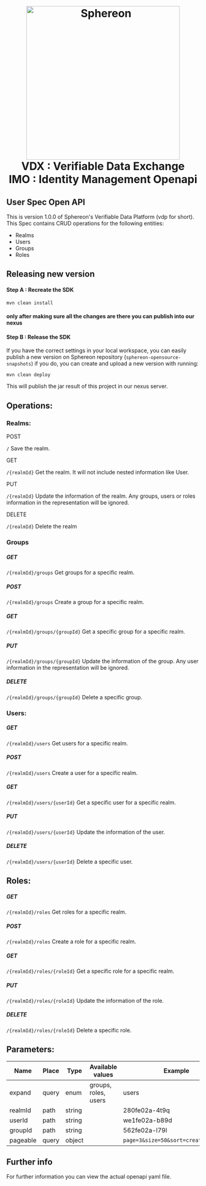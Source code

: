 <h1 align="center">
  <br>
  <a href="https://www.sphereon.com"><img src="https://sphereon.com/content/themes/sphereon/assets/img/logo.svg" alt="Sphereon" width="400"></a>
    <br>VDX : Verifiable Data Exchange 
    <br>IMO : Identity Management Openapi
  <br>
</h1>


## User Spec Open API

This is version 1.0.0 of Sphereon's Verifiable Data Platform (vdp for short). This Spec contains CRUD operations for the following entities:
- Realms
- Users
- Groups
- Roles

## Releasing new version
#### Step A : Recreate the SDK

```
mvn clean install
```

#### only after making sure all the changes are there you can publish into our nexus

#### Step B : Release the SDK

If you have the correct settings in your local workspace, you can easily publish a new version on Sphereon repository (`sphereon-opensource-snapshots`)
if you do, you can create and upload a new version with running:

```
mvn clean deploy
```
This will publish the jar result of this project in our nexus server.

## Operations:

### Realms:
POST

`/` Save the realm.

GET

`/{realmId}` Get the realm. It will not include nested information like User.


PUT

`/{realmId}` Update the information of the realm. Any groups, users or roles information in the representation will be ignored.

DELETE

`/{realmId}` Delete the realm

### Groups
##### GET

`/{realmId}/groups` Get groups for a specific realm.

##### POST

`/{realmId}/groups` Create a group for a specific realm.

##### GET

`/{realmId}/groups/{groupId}` Get a specific group for a specific realm.

##### PUT
`/{realmId}/groups/{groupId}` Update the information of the group. Any user information in the representation will be ignored.

##### DELETE
`/{realmId}/groups/{groupId}` Delete a specific group.

### Users:
##### GET
`/{realmId}/users` Get users for a specific realm.

##### POST
`/{realmId}/users` Create a user for a specific realm.

##### GET
`/{realmId}/users/{userId}` Get a specific user for a specific realm.

##### PUT
`/{realmId}/users/{userId}` Update the information of the user.

##### DELETE
`/{realmId}/users/{userId}` Delete a specific user.

## Roles:
##### GET
`/{realmId}/roles` Get roles for a specific realm.

##### POST
`/{realmId}/roles` Create a role for a specific realm.

##### GET
`/{realmId}/roles/{roleId}` Get a specific role for a specific realm.

##### PUT
`/{realmId}/roles/{roleId}` Update the information of the role.

##### DELETE
`/{realmId}/roles/{roleId}` Delete a specific role.

## Parameters:

| Name     | Place | Type   | Available values     | Example                                                   |
|----------|-------|--------|----------------------|-----------------------------------------------------------|
| expand   | query | enum   | groups, roles, users | users                                                     |
| realmId  | path  | string |                      | 280fe02a-4t9q                                             |
| userId   | path  | string |                      | we1fe02a-b89d                                             |
| groupId  | path  | string |                      | 562fe02a-l79l                                             |
| pageable | query | object |                      | `page=3&size=50&sort=createdAt,DESC` |

## Further info
For further information you can view the actual openapi yaml file.
